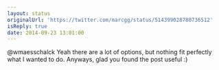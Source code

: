 ```yaml
---
layout: status
originalUrl: 'https://twitter.com/marcgg/status/514399028780736512'
isReply: true
date: 2014-09-23 13:01:00
---
```


@wmaesschalck Yeah there are a lot of options, but nothing fit perfectly what I wanted to do. Anyways, glad you found the post useful :)
